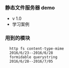 ### 静态文件服务器 demo
* v 1.0
* 学习案例
### 用到的模块 
```
  http fs content-type-mime
  2016/6/23--2016/6/28
  formidable querystring
  2016/6/28--2016/7/05
  ```
